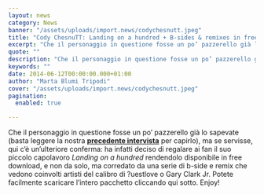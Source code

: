 ```yaml
---
layout: news
category: News
banner: "/assets/uploads/import.news/codychesnutt.jpeg"
title: "Cody ChesnuTT: Landing on a hundred + B-sides & remixes in free download"
excerpt: "Che il personaggio in questione fosse un po’ pazzerello già lo sapevate (basta leggere la nostra precedente intervista per capirlo), ma se servisse, qui c’è un’ulteriore conferma: ha infatti deciso di regalare ai fan il suo piccolo capolavoro Landing on a hundred rendendolo disponibile in free download, e non da solo, ma corredato da una [&hellip"
quote: ""
description: "Che il personaggio in questione fosse un po’ pazzerello già lo sapevate (basta leggere la nostra precedente intervista per capirlo), ma se servisse, qui c’è un’ulteriore conferma: ha infatti deciso di regalare ai fan il suo piccolo capolavoro Landing on a hundred rendendolo disponibile in free download, e non da solo, ma corredato da una [&hellip"
keywords: ""
date: 2014-06-12T00:00:00.000+01:00
author: "Marta Blumi Tripodi"
cover: "/assets/uploads/import.news/codychesnutt.jpeg"
pagination:
  enabled: true

---
```


[](https://hotmc.com/wp-content/uploads/2012/08/codychesnutt.jpeg)

Che il personaggio in questione fosse un po’ pazzerello già lo sapevate (basta leggere la nostra [**precedente intervista**](https://hotmc.com/cody-chesnutt-intervista-photo-report/ "http://hotmc.com/cody-chesnutt-intervista-photo-report/") per capirlo), ma se servisse, qui c’è un’ulteriore conferma: ha infatti deciso di regalare ai fan il suo piccolo capolavoro _Landing on a hundred_ rendendolo disponibile in free download, e non da solo, ma corredato da una serie di b-side e remix che vedono coinvolti artisti del calibro di ?uestlove o Gary Clark Jr. Potete facilmente scaricare l’intero pacchetto cliccando qui sotto. Enjoy!